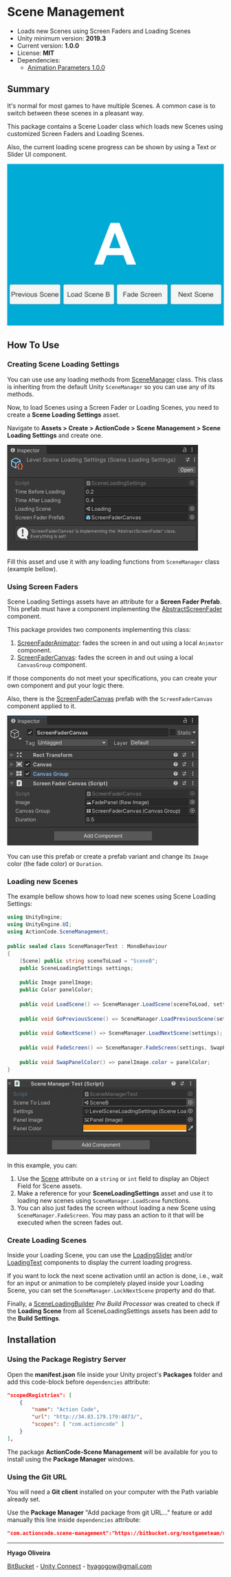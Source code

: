 # Scene Management

* Loads new Scenes using Screen Faders and Loading Scenes
* Unity minimum version: **2019.3**
* Current version: **1.0.0**
* License: **MIT**
* Dependencies:
	- [Animation Parameters 1.0.0](https://bitbucket.org/nostgameteam/animation-parameters/src/1.0.0/)

## Summary

It's normal for most games to have multiple Scenes. A common case is to switch between these scenes in a pleasant way.

This package contains a Scene Loader class which loads new Scenes using customized Screen Faders and Loading Scenes. 

Also, the current loading scene progress can be shown by using a Text or Slider UI component.

![alt text][load-scene-showcase]

## How To Use

### Creating Scene Loading Settings

You can use use any loading methods from [SceneManager](/Scripts/Loading/SceneManager.cs) class. This class is inheriting from the default Unity ```SceneManager``` so you can use any of its methods.

Now, to load Scenes using a Screen Fader or Loading Scenes, you need to create a **Scene Loading Settings** asset. 

Navigate to **Assets > Create > ActionCode > Scene Management > Scene Loading Settings** and create one.

![alt text][scene-loading-settings-inspector]

Fill this asset and use it with any loading functions from ```SceneManager``` class (example bellow). 

### Using Screen Faders

Scene Loading Settings assets have an attribute for a **Screen Fader Prefab**. This prefab must have a component implementing the [AbstractScreenFader](/Scripts/Transitions/AbstractScreenFader.cs) component.

This package provides two components implementing this class:

1. [ScreenFaderAnimator](/Scripts/Transitions/ScreenFaderAnimator.cs): fades the screen in and out using a local ```Animator``` component.
2. [ScreenFaderCanvas](/Scripts/Transitions/ScreenFaderCanvas.cs): fades the screen in and out using a local ```CanvasGroup``` component.

If those components do not meet your specifications, you can create your own component and put your logic there.

Also, there is the [ScreenFaderCanvas](/Prefabs/ScreenFaderCanvas.prefab) prefab with the ```ScreenFaderCanvas``` component applied to it.

![alt text][screen-fader-canvas-prefab-inspector]

You can use this prefab or create a prefab variant and change its ```Image``` color (the fade color) or ```Duration```.

### Loading new Scenes

The example bellow shows how to load new scenes using Scene Loading Settings:

```csharp
using UnityEngine;
using UnityEngine.UI;
using ActionCode.SceneManagement;

public sealed class SceneManagerTest : MonoBehaviour
{
    [Scene] public string sceneToLoad = "SceneB";
    public SceneLoadingSettings settings;

    public Image panelImage;
    public Color panelColor;

    public void LoadScene() => SceneManager.LoadScene(sceneToLoad, settings);

    public void GoPreviousScene() => SceneManager.LoadPreviousScene(settings);

    public void GoNextScene() => SceneManager.LoadNextScene(settings);

    public void FadeScreen() => SceneManager.FadeScreen(settings, SwapPanelColor);

    public void SwapPanelColor() => panelImage.color = panelColor;
}
```

![alt text][scene-manager-test-inspector]

In this example, you can:

1. Use the [Scene](/Scripts/Attributes/SceneAttribute.cs) attribute on a ```string``` or ```int``` field to display an Object Field for Scene assets.
2. Make a reference for your **SceneLoadingSettings** asset and use it to loading new scenes using ```SceneManager.LoadScene``` functions.
3. You can also just fades the screen without loading a new Scene using ```SceneManager.FadeScreen```. You may pass an action to it that will be executed when the screen fades out.

### Create Loading Scenes

Inside your Loading Scene, you can use the [LoadingSlider](/Scripts/Transitions/LoadingSlider.cs) and/or [LoadingText](/Scripts/Transitions/LoadingText.cs) components to display the current loading progress.

If you want to lock the next scene activation until an action is done, i.e., wait for an input or animation to be completely played inside your Loading Scene, you can set the ```SceneManager.LockNextScene``` property and do that.

Finally, a [SceneLoadingBuilder](/Editor/Build/SceneLoadingBuilder.cs) *Pre Build Processor* was created to check if the **Loading Scene** from all SceneLoadingSettings assets has been add to the **Build Settings**.

## Installation

### Using the Package Registry Server

Open the **manifest.json** file inside your Unity project's **Packages** folder and add this code-block before `dependencies` attribute:

```json
"scopedRegistries": [ 
	{ 
		"name": "Action Code", 
		"url": "http://34.83.179.179:4873/", 
		"scopes": [ "com.actioncode" ] 
	} 
],
```

The package **ActionCode-Scene Management** will be available for you to install using the **Package Manager** windows.

### Using the Git URL

You will need a **Git client** installed on your computer with the Path variable already set. 

Use the **Package Manager** "Add package from git URL..." feature or add manually this line inside `dependencies` attribute: 

```json
"com.actioncode.scene-management":"https://bitbucket.org/nostgameteam/scene-management.git"
```

---

**Hyago Oliveira**

[BitBucket](https://bitbucket.org/HyagoGow/) -
[Unity Connect](https://connect.unity.com/u/hyago-oliveira) -
<hyagogow@gmail.com>

[load-scene-showcase]: /Documentation~/load-scene-showcase.gif "Loading Scenes"
[scene-loading-settings-inspector]: /Documentation~/scene-loading-settings-inspector.jpg "Scene Loading Settings"
[screen-fader-canvas-prefab-inspector]: /Documentation~/screen-fader-canvas-prefab-inspector.jpg "Screen Fader Canvas Prefab"
[scene-manager-test-inspector]: /Documentation~/scene-manager-test-inspector.jpg "Scene Manager Test Inspector"